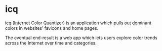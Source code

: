 # icq
icq (Internet Color Quantizer) is an application which pulls out dominant colors in websites' favicons and home pages.

The eventual end-result is a web app which lets users explore color trends across the Internet over time and categories.


